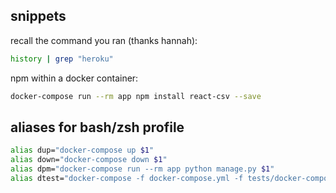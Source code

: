 ## snippets
recall the command you ran (thanks hannah):
```bash
history | grep "heroku"
```

npm within a docker container:
```bash
docker-compose run --rm app npm install react-csv --save
```

## aliases for bash/zsh profile
```bash
alias dup="docker-compose up $1"
alias down="docker-compose down $1"
alias dpm="docker-compose run --rm app python manage.py $1"
alias dtest="docker-compose -f docker-compose.yml -f tests/docker-compose.yml run --rm app"
```
